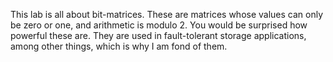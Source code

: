 This lab is all about bit-matrices. These are matrices whose values can only be zero or one, and arithmetic is modulo 2. You would be surprised how powerful these are. They are used in fault-tolerant storage applications, among other things, which is why I am fond of them.
